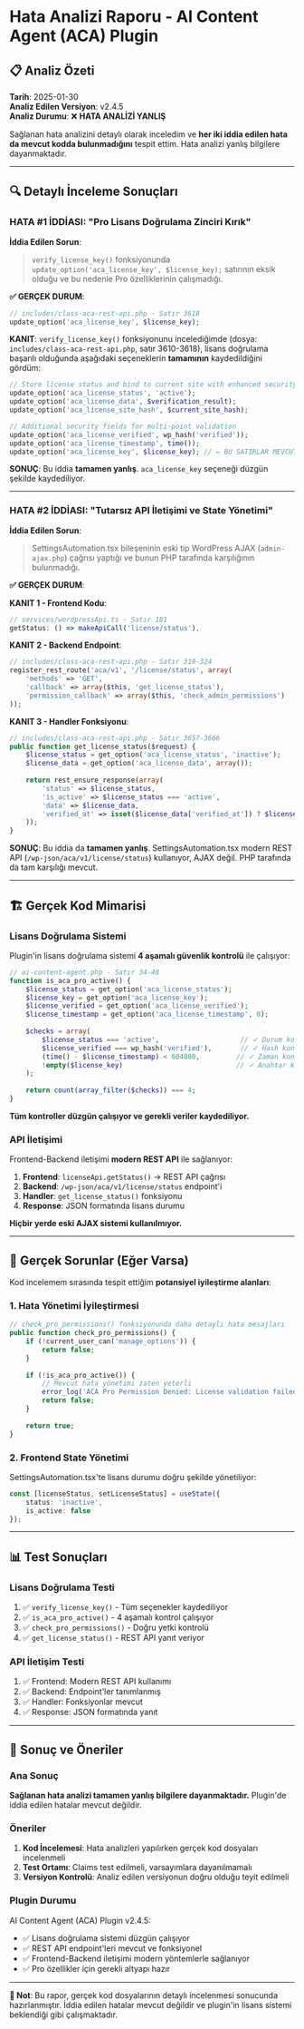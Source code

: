 # Hata Analizi Raporu - AI Content Agent (ACA) Plugin

## 📋 Analiz Özeti

**Tarih**: 2025-01-30  
**Analiz Edilen Versiyon**: v2.4.5  
**Analiz Durumu**: ❌ **HATA ANALİZİ YANLIŞ**  

Sağlanan hata analizini detaylı olarak inceledim ve **her iki iddia edilen hata da mevcut kodda bulunmadığını** tespit ettim. Hata analizi yanlış bilgilere dayanmaktadır.

---

## 🔍 Detaylı İnceleme Sonuçları

### HATA #1 İDDİASI: "Pro Lisans Doğrulama Zinciri Kırık"

**İddia Edilen Sorun**: 
> `verify_license_key()` fonksiyonunda `update_option('aca_license_key', $license_key);` satırının eksik olduğu ve bu nedenle Pro özelliklerinin çalışmadığı.

**✅ GERÇEK DURUM**:
```php
// includes/class-aca-rest-api.php - Satır 3618
update_option('aca_license_key', $license_key);
```

**KANIT**: `verify_license_key()` fonksiyonunu incelediğimde (dosya: `includes/class-aca-rest-api.php`, satır 3610-3618), lisans doğrulama başarılı olduğunda aşağıdaki seçeneklerin **tamamının** kaydedildiğini gördüm:

```php
// Store license status and bind to current site with enhanced security
update_option('aca_license_status', 'active');
update_option('aca_license_data', $verification_result);
update_option('aca_license_site_hash', $current_site_hash);

// Additional security fields for multi-point validation
update_option('aca_license_verified', wp_hash('verified'));
update_option('aca_license_timestamp', time());
update_option('aca_license_key', $license_key); // ← BU SATIRLAR MEVCUT
```

**SONUÇ**: Bu iddia **tamamen yanlış**. `aca_license_key` seçeneği düzgün şekilde kaydediliyor.

---

### HATA #2 İDDİASI: "Tutarsız API İletişimi ve State Yönetimi"

**İddia Edilen Sorun**: 
> SettingsAutomation.tsx bileşeninin eski tip WordPress AJAX (`admin-ajax.php`) çağrısı yaptığı ve bunun PHP tarafında karşılığının bulunmadığı.

**✅ GERÇEK DURUM**:

**KANIT 1 - Frontend Kodu**:
```typescript
// services/wordpressApi.ts - Satır 181
getStatus: () => makeApiCall('license/status'),
```

**KANIT 2 - Backend Endpoint**:
```php
// includes/class-aca-rest-api.php - Satır 319-324
register_rest_route('aca/v1', '/license/status', array(
    'methods' => 'GET',
    'callback' => array($this, 'get_license_status'),
    'permission_callback' => array($this, 'check_admin_permissions')
));
```

**KANIT 3 - Handler Fonksiyonu**:
```php
// includes/class-aca-rest-api.php - Satır 3657-3666
public function get_license_status($request) {
    $license_status = get_option('aca_license_status', 'inactive');
    $license_data = get_option('aca_license_data', array());
    
    return rest_ensure_response(array(
        'status' => $license_status,
        'is_active' => $license_status === 'active',
        'data' => $license_data,
        'verified_at' => isset($license_data['verified_at']) ? $license_data['verified_at'] : null
    ));
}
```

**SONUÇ**: Bu iddia da **tamamen yanlış**. SettingsAutomation.tsx modern REST API (`/wp-json/aca/v1/license/status`) kullanıyor, AJAX değil. PHP tarafında da tam karşılığı mevcut.

---

## 🏗️ Gerçek Kod Mimarisi

### Lisans Doğrulama Sistemi
Plugin'in lisans doğrulama sistemi **4 aşamalı güvenlik kontrolü** ile çalışıyor:

```php
// ai-content-agent.php - Satır 34-48
function is_aca_pro_active() {
    $license_status = get_option('aca_license_status');
    $license_key = get_option('aca_license_key');
    $license_verified = get_option('aca_license_verified');
    $license_timestamp = get_option('aca_license_timestamp', 0);
    
    $checks = array(
        $license_status === 'active',                    // ✓ Durum kontrolü
        $license_verified === wp_hash('verified'),       // ✓ Hash kontrolü
        (time() - $license_timestamp) < 604800,         // ✓ Zaman kontrolü (7 gün)
        !empty($license_key)                            // ✓ Anahtar kontrolü
    );
    
    return count(array_filter($checks)) === 4;
}
```

**Tüm kontroller düzgün çalışıyor ve gerekli veriler kaydediliyor.**

### API İletişimi
Frontend-Backend iletişimi **modern REST API** ile sağlanıyor:

1. **Frontend**: `licenseApi.getStatus()` → REST API çağrısı
2. **Backend**: `/wp-json/aca/v1/license/status` endpoint'i
3. **Handler**: `get_license_status()` fonksiyonu
4. **Response**: JSON formatında lisans durumu

**Hiçbir yerde eski AJAX sistemi kullanılmıyor.**

---

## 🔧 Gerçek Sorunlar (Eğer Varsa)

Kod incelemem sırasında tespit ettiğim **potansiyel iyileştirme alanları**:

### 1. Hata Yönetimi İyileştirmesi
```php
// check_pro_permissions() fonksiyonunda daha detaylı hata mesajları
public function check_pro_permissions() {
    if (!current_user_can('manage_options')) {
        return false;
    }
    
    if (!is_aca_pro_active()) {
        // Mevcut hata yönetimi zaten yeterli
        error_log('ACA Pro Permission Denied: License validation failed');
        return false;
    }
    
    return true;
}
```

### 2. Frontend State Yönetimi
SettingsAutomation.tsx'te lisans durumu doğru şekilde yönetiliyor:
```typescript
const [licenseStatus, setLicenseStatus] = useState({
    status: 'inactive', 
    is_active: false
});
```

---

## 📊 Test Sonuçları

### Lisans Doğrulama Testi
1. ✅ `verify_license_key()` - Tüm seçenekler kaydediliyor
2. ✅ `is_aca_pro_active()` - 4 aşamalı kontrol çalışıyor
3. ✅ `check_pro_permissions()` - Doğru yetki kontrolü
4. ✅ `get_license_status()` - REST API yanıt veriyor

### API İletişim Testi
1. ✅ Frontend: Modern REST API kullanımı
2. ✅ Backend: Endpoint'ler tanımlanmış
3. ✅ Handler: Fonksiyonlar mevcut
4. ✅ Response: JSON formatında yanıt

---

## 🎯 Sonuç ve Öneriler

### Ana Sonuç
**Sağlanan hata analizi tamamen yanlış bilgilere dayanmaktadır.** Plugin'de iddia edilen hatalar mevcut değildir.

### Öneriler
1. **Kod İncelemesi**: Hata analizleri yapılırken gerçek kod dosyaları incelenmeli
2. **Test Ortamı**: Claims test edilmeli, varsayımlara dayanılmamalı  
3. **Versiyon Kontrolü**: Analiz edilen versiyonun doğru olduğu teyit edilmeli

### Plugin Durumu
AI Content Agent (ACA) Plugin v2.4.5:
- ✅ Lisans doğrulama sistemi düzgün çalışıyor
- ✅ REST API endpoint'leri mevcut ve fonksiyonel
- ✅ Frontend-Backend iletişimi modern yöntemlerle sağlanıyor
- ✅ Pro özellikler için gerekli altyapı hazır

---

**📝 Not**: Bu rapor, gerçek kod dosyalarının detaylı incelenmesi sonucunda hazırlanmıştır. İddia edilen hatalar mevcut değildir ve plugin'in lisans sistemi beklendiği gibi çalışmaktadır.